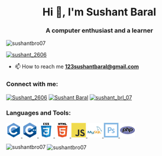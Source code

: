 <h1 align="center">Hi 👋, I'm Sushant Baral</h1>
<h3 align="center">A computer enthusiast and a learner</h3>

<p align="left"> <img src="https://komarev.com/ghpvc/?username=sushantbro07&label=Profile%20views&color=0e75b6&style=flat" alt="sushantbro07" /> </p>

<p align="left"> <a href="https://twitter.com/sushant_2606" target="blank"><img src="https://img.shields.io/twitter/follow/sushant_2606?logo=twitter&style=for-the-badge" alt="sushant_2606" /></a> </p>

- 📫 How to reach me ****123sushantbaral@gmail.com****

<h3 align="left">Connect with me:</h3>
<p align="left">
<a href="https://twitter.com/Sushant_2606" target="blank"><img align="center" src="https://raw.githubusercontent.com/rahuldkjain/github-profile-readme-generator/master/src/images/icons/Social/twitter.svg" alt="Sushant_2606" height="30" width="40" /></a>
<a href="https://linkedin.com/in/sushant baral" target="blank"><img align="center" src="https://raw.githubusercontent.com/rahuldkjain/github-profile-readme-generator/master/src/images/icons/Social/linked-in-alt.svg" alt="Sushant Baral" height="30" width="40" /></a>
<a href="https://instagram.com/sushant_brl_07" target="blank"><img align="center" src="https://raw.githubusercontent.com/rahuldkjain/github-profile-readme-generator/master/src/images/icons/Social/instagram.svg" alt="sushant_brl_07" height="30" width="40" /></a>
</p>

<h3 align="left">Languages and Tools:</h3>
<p align="left"> <a href="https://www.cprogramming.com/" target="_blank" rel="noreferrer"> <img src="https://raw.githubusercontent.com/devicons/devicon/master/icons/c/c-original.svg" alt="c" width="40" height="40"/> </a> <a href="https://www.w3schools.com/cpp/" target="_blank" rel="noreferrer"> <img src="https://raw.githubusercontent.com/devicons/devicon/master/icons/cplusplus/cplusplus-original.svg" alt="cplusplus" width="40" height="40"/> </a> <a href="https://www.w3schools.com/css/" target="_blank" rel="noreferrer"> <img src="https://raw.githubusercontent.com/devicons/devicon/master/icons/css3/css3-original-wordmark.svg" alt="css3" width="40" height="40"/> </a> <a href="https://www.w3.org/html/" target="_blank" rel="noreferrer"> <img src="https://raw.githubusercontent.com/devicons/devicon/master/icons/html5/html5-original-wordmark.svg" alt="html5" width="40" height="40"/> </a> <a href="https://developer.mozilla.org/en-US/docs/Web/JavaScript" target="_blank" rel="noreferrer"> <img src="https://raw.githubusercontent.com/devicons/devicon/master/icons/javascript/javascript-original.svg" alt="javascript" width="40" height="40"/> </a> <a href="https://www.mysql.com/" target="_blank" rel="noreferrer"> <img src="https://raw.githubusercontent.com/devicons/devicon/master/icons/mysql/mysql-original-wordmark.svg" alt="mysql" width="40" height="40"/> </a> <a href="https://www.photoshop.com/en" target="_blank" rel="noreferrer"> <img src="https://raw.githubusercontent.com/devicons/devicon/master/icons/photoshop/photoshop-line.svg" alt="photoshop" width="40" height="40"/> </a> <a href="https://www.php.net" target="_blank" rel="noreferrer"> <img src="https://raw.githubusercontent.com/devicons/devicon/master/icons/php/php-original.svg" alt="php" width="40" height="40"/> </a> </p>

<p><img align="left" src="https://github-readme-stats.vercel.app/api/top-langs?username=sushantbro07&show_icons=true&locale=en&layout=compact" alt="sushantbro07" /></p>

<p>&nbsp;<img align="center" src="https://github-readme-stats.vercel.app/api?username=sushantbro07&show_icons=true&locale=en" alt="sushantbro07" /></p>
